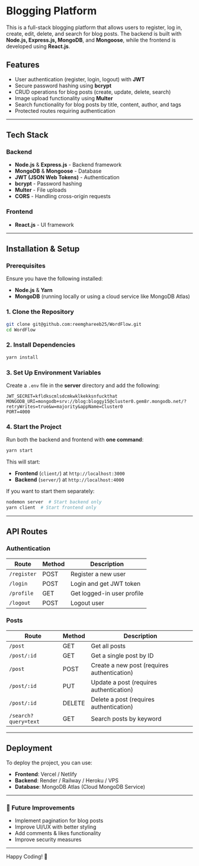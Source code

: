 # Blogging Platform

This is a full-stack blogging platform that allows users to register, log in, create, edit, delete, and search for blog posts. The backend is built with **Node.js, Express.js, MongoDB**, and **Mongoose**, while the frontend is developed using **React.js**.

## Features
- User authentication (register, login, logout) with **JWT**
- Secure password hashing using **bcrypt**
- CRUD operations for blog posts (create, update, delete, search)
- Image upload functionality using **Multer**
- Search functionality for blog posts by title, content, author, and tags
- Protected routes requiring authentication

---

## Tech Stack

### Backend
- **Node.js** & **Express.js** - Backend framework
- **MongoDB** & **Mongoose** - Database
- **JWT (JSON Web Tokens)** - Authentication
- **bcrypt** - Password hashing
- **Multer** - File uploads
- **CORS** - Handling cross-origin requests

### Frontend
- **React.js** - UI framework
---

## Installation & Setup

### Prerequisites
Ensure you have the following installed:
- **Node.js** & **Yarn**
- **MongoDB** (running locally or using a cloud service like MongoDB Atlas)

### 1. Clone the Repository
```sh
git clone git@github.com:reemghareeb25/WordFlow.git
cd WordFlow
```

### 2. Install Dependencies
```sh
yarn install
```

### 3. Set Up Environment Variables
Create a `.env` file in the **server** directory and add the following:
```
JWT_SECRET=kfldkscmlsdcmkwklkekksnfuckthat
MONGODB_URI=mongodb+srv://blog:bloggy15@cluster0.gem8r.mongodb.net/?retryWrites=true&w=majority&appName=Cluster0
PORT=4000
```

### 4. Start the Project
Run both the backend and frontend with **one command**:
```sh
yarn start
```
This will start:
- **Frontend** (`client/`) at `http://localhost:3000`
- **Backend** (`server/`) at `http://localhost:4000`

If you want to start them separately:
```sh
nodemon server  # Start backend only
yarn client  # Start frontend only
```

---

## API Routes

### **Authentication**
| Route         | Method | Description |
|--------------|--------|-------------|
| `/register`  | POST   | Register a new user |
| `/login`     | POST   | Login and get JWT token |
| `/profile`   | GET    | Get logged-in user profile |
| `/logout`    | POST   | Logout user |

### **Posts**
| Route           | Method | Description |
|----------------|--------|-------------|
| `/post`        | GET    | Get all posts |
| `/post/:id`    | GET    | Get a single post by ID |
| `/post`        | POST   | Create a new post (requires authentication) |
| `/post/:id`    | PUT    | Update a post (requires authentication) |
| `/post/:id`    | DELETE | Delete a post (requires authentication) |
| `/search?query=text` | GET | Search posts by keyword |

---

## Deployment
To deploy the project, you can use:
- **Frontend**: Vercel / Netlify
- **Backend**: Render / Railway / Heroku / VPS
- **Database**: MongoDB Atlas (Cloud MongoDB Service)

---

### 🎯 Future Improvements
- Implement pagination for blog posts
- Improve UI/UX with better styling
- Add comments & likes functionality
- Improve security measures

---

Happy Coding! 🚀

